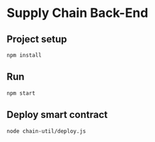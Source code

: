 # Supply Chain Back-End

## Project setup
```
npm install
```

## Run

```
npm start
```

## Deploy smart contract

```
node chain-util/deploy.js
```